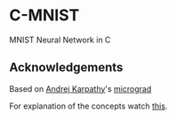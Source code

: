 # C-MNIST
MNIST Neural Network in C


## Acknowledgements
Based on [Andrej Karpathy](https://karpathy.ai/)'s [micrograd](https://github.com/karpathy/micrograd)

For explanation of the concepts watch [this](https://www.youtube.com/watch?v=VMj-3S1tku0).
